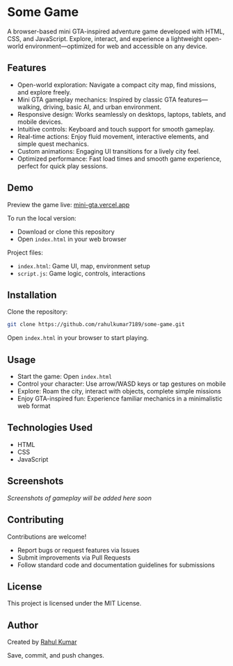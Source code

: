 # Some Game

A browser-based mini GTA-inspired adventure game developed with HTML, CSS, and JavaScript. Explore, interact, and experience a lightweight open-world environment—optimized for web and accessible on any device.

## Features

- Open-world exploration: Navigate a compact city map, find missions, and explore freely.
- Mini GTA gameplay mechanics: Inspired by classic GTA features—walking, driving, basic AI, and urban environment.
- Responsive design: Works seamlessly on desktops, laptops, tablets, and mobile devices.
- Intuitive controls: Keyboard and touch support for smooth gameplay.
- Real-time actions: Enjoy fluid movement, interactive elements, and simple quest mechanics.
- Custom animations: Engaging UI transitions for a lively city feel.
- Optimized performance: Fast load times and smooth game experience, perfect for quick play sessions.

## Demo

Preview the game live: [mini-gta.vercel.app](https://mini-gta.vercel.app)

To run the local version:
- Download or clone this repository
- Open `index.html` in your web browser

Project files:
- `index.html`: Game UI, map, environment setup
- `script.js`: Game logic, controls, interactions

## Installation

Clone the repository:
```bash
git clone https://github.com/rahulkumar7189/some-game.git
```
Open `index.html` in your browser to start playing.

## Usage

- Start the game: Open `index.html`
- Control your character: Use arrow/WASD keys or tap gestures on mobile
- Explore: Roam the city, interact with objects, complete simple missions
- Enjoy GTA-inspired fun: Experience familiar mechanics in a minimalistic web format

## Technologies Used

- HTML
- CSS
- JavaScript

## Screenshots

*Screenshots of gameplay will be added here soon*

## Contributing

Contributions are welcome!
- Report bugs or request features via Issues
- Submit improvements via Pull Requests
- Follow standard code and documentation guidelines for submissions

## License

This project is licensed under the MIT License.

## Author

Created by [Rahul Kumar](https://github.com/rahulkumar7189)

Save, commit, and push changes.
